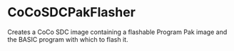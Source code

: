 # CoCoSDCPakFlasher
Creates a CoCo SDC image containing a flashable Program Pak image and the BASIC program with which to flash it.

